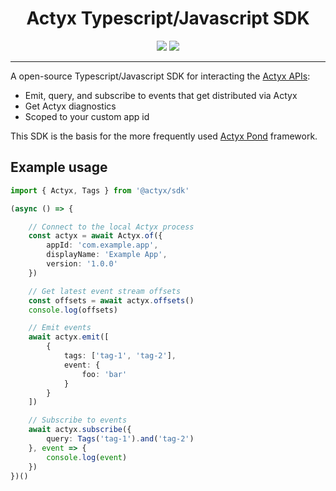 <div align="center">
    <h1>Actyx Typescript/Javascript SDK</h1>
    <a href="https://www.npmjs.com/package/@actyx/sdk"><img src="https://img.shields.io/npm/v/@actyx/sdk.svg?style=flat" /></a>
    <a href="https://github.com/Actyx/Actyx/blob/master/README.md#contributing"><img src="https://img.shields.io/badge/PRs-welcome-brightgreen.svg" /></a>
    <br />
    <hr />
</div>

A open-source Typescript/Javascript SDK for interacting the [Actyx APIs](https://developer.actyx.com/docs/reference/overview):

- Emit, query, and subscribe to events that get distributed via Actyx
- Get Actyx diagnostics
- Scoped to your custom app id

This SDK is the basis for the more frequently used [Actyx Pond](https://developer.actyx.com/docs/how-to/actyx-pond/introduction) framework.

## Example usage

```typescript
import { Actyx, Tags } from '@actyx/sdk'

(async () => {

    // Connect to the local Actyx process
    const actyx = await Actyx.of({
        appId: 'com.example.app',
        displayName: 'Example App',
        version: '1.0.0'
    })

    // Get latest event stream offsets
    const offsets = await actyx.offsets()
    console.log(offsets)

    // Emit events
    await actyx.emit([
        {
            tags: ['tag-1', 'tag-2'],
            event: {
                foo: 'bar'
            }
        }
    ])

    // Subscribe to events
    await actyx.subscribe({
        query: Tags('tag-1').and('tag-2')
    }, event => {
        console.log(event)
    })
})()
```
